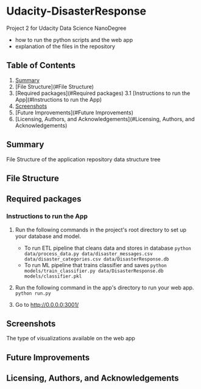# Udacity-DisasterResponse
Project 2 for Udacity Data Science NanoDegree

- how to run the python scripts and the web app
- explanation of the files in the repository

## Table of Contents

1. [Summary](#Summary)
2. [File Structure](#File Structure)
3. [Required packages](#Required packages) 
3.1 [Instructions to run the App](#Instructions to run the App)
4. [Screenshots](#Screenshots)
5. [Future Improvements](#Future Improvements)
6. [Licensing, Authors, and Acknowledgements](#Licensing, Authors, and Acknowledgements)

## Summary

File Structure of the application
repository data structure tree

## File Structure

## Required packages

### Instructions to run the App

1. Run the following commands in the project's root directory to set up your database and model.

    - To run ETL pipeline that cleans data and stores in database
        `python data/process_data.py data/disaster_messages.csv data/disaster_categories.csv data/DisasterResponse.db`
    - To run ML pipeline that trains classifier and saves
        `python models/train_classifier.py data/DisasterResponse.db models/classifier.pkl`

2. Run the following command in the app's directory to run your web app.
    `python run.py`

3. Go to http://0.0.0.0:3001/

## Screenshots
The type of visualizations available on the web app

## Future Improvements

## Licensing, Authors, and Acknowledgements
